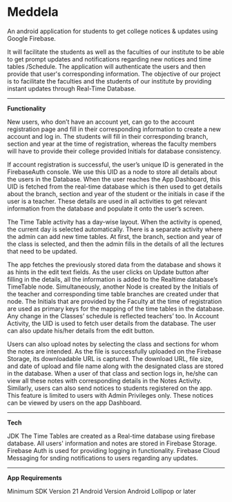 # Meddela
An android application for students to get college notices & updates using Google Firebase.

It will facilitate the students as well as the faculties of our institute to be able to get prompt updates and notifications regarding new notices and time tables /Schedule. The application will authenticate the users and then provide that user's corresponding information. The objective of our project is to facilitate the faculties and the students of our institute by providing instant updates through Real-Time Database.

---
**Functionality**

New users, who don’t have an account yet, can go to the account registration page and fill in their corresponding information to create a new account and log in. The students will fill in their corresponding branch, section and year at the time of registration, whereas the faculty members will have to provide their college provided Initials for database consistency.

If account registration is successful, the user’s unique ID is generated in the FirebaseAuth console. We use this UID as a node to store all details about the users in the Database. When the user reaches the App Dashboard, this UID is fetched from the real-time database which is then used to get details about the branch, section and year of the student or the initials in case if the user is a teacher. These details are used in all activities to get relevant information from the database and populate it onto the user’s screen.

The Time Table activity has a day-wise layout. When the activity is opened, the current day is selected automatically. There is a separate activity where the admin can add new time tables. At first, the branch, section and year of the class is selected, and then the admin fills in the details of all the lectures that need to be updated.

The app fetches the previously stored data from the database and shows it as hints in the edit text fields. As the user clicks on Update button after filling in the details, all the information is added to the Realtime database’s TimeTable node. Simultaneously, another Node is created by the Initials of the teacher and corresponding time table branches are created under that node.
The Initials that are provided by the Faculty at the time of registration are used as primary keys for the mapping of the time tables in the database. Any change in the Classes’ schedule is reflected teachers’ too.
In Account Activity, the UID is used to fetch user details from the database. The user can also update his/her details from the edit button.

Users can also upload notes by selecting the class and sections for whom the notes are intended. As the file is successfully uploaded on the Firebase Storage, its downloadable URL is captured. The download URL, file size, and date of upload and file name along with the designated class are stored in the database. When a user of that class and section logs in, he/she can view all these notes with corresponding details in the Notes Activity. Similarly, users can also send notices to students registered on the app. This feature is limited to users with Admin Privileges only. These notices can be viewed by users on the app Dashboard.

---
**Tech**

JDK The Time Tables are created as a Real-time database using firebase database. All users' information and notes are stored in Firebase Storage. Firebase Auth is used for providing logging in functionality. Firebase Cloud Messaging for snding notifications to users regarding any updates.

---
**App Requirements**

Minimum SDK Version 21
Android Version Android Lollipop or later